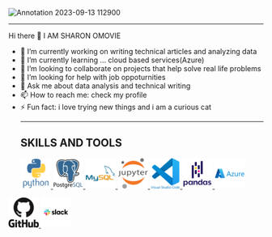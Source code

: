 
![Annotation 2023-09-13 112900](https://github.com/sharontega/sharontega/assets/60758724/2e1d1a60-d083-4dd0-bc74-e6173cb3a603)

<hr>
Hi there 👋 I AM SHARON OMOVIE

- 🔭 I’m currently working on writing technical articles and analyzing data
- 🌱 I’m currently learning ... cloud based services(Azure)
- 👯 I’m looking to collaborate on projects that help solve real life problems
- 🤔 I’m looking for help with job oppoturnities
- 💬 Ask me about data analysis and technical writing
- 📫 How to reach me: check my profile
- ⚡ Fun fact: i love trying new things and i am a curious cat
  <hr>
  <h2>SKILLS AND TOOLS</h2>
  <a href="https://www.python.org/" rel="nofollow"> <img src="https://github.com/devicons/devicon/raw/master/icons/python/python-original-wordmark.svg" title="Python" alt="Python" width="60" height="60" style="max-width: 100%;"> </a>
  <a href="https://www.postgresql.org/" rel="nofollow"> <img src="https://github.com/devicons/devicon/raw/master/icons/postgresql/postgresql-original-wordmark.svg" title="PostgreSQL" alt="PostgreSQL" width="60" height="60" style="max-width: 100%;"> </a>
  <a href="https://www.mysql.com/" rel="nofollow"> <img src="https://github.com/devicons/devicon/raw/master/icons/mysql/mysql-original-wordmark.svg" title="MySQL" alt="MySQL" width="60" height="60" style="max-width: 100%;"> </a>
  <a href="https://jupyter.org/" rel="nofollow"> <img src="https://github.com/devicons/devicon/raw/master/icons/jupyter/jupyter-original-wordmark.svg" title="Jupyter" alt="Jupyter" width="60" height="60" style="max-width: 100%;"> </a>
  <a href="https://code.visualstudio.com/" rel="nofollow"> <img src="https://github.com/devicons/devicon/raw/master/icons/vscode/vscode-original-wordmark.svg" title="vscode" alt="vscode" width="60" height="60" style="max-width: 100%;"> </a>
  <a href="https://pandas.pydata.org/" rel="nofollow"> <img src="https://github.com/devicons/devicon/raw/master/icons/pandas/pandas-original-wordmark.svg" title="Pandas" alt="Pandas" width="60" height="60" style="max-width: 100%;"> </a>
  <a href="https://azure.microsoft.com/en-us/" rel="nofollow"> <img src="https://github.com/devicons/devicon/raw/master/icons/azure/azure-original-wordmark.svg" title="Azure" alt="Azure" width="60" height="60" style="max-width: 100%;"> </a>
 <a href="https://github.com/"> <img src="https://github.com/devicons/devicon/raw/master/icons/github/github-original-wordmark.svg" title="Github" alt="Github" width="60" height="60" style="max-width: 100%;"> </a>
  <a href="https://slack.com/" rel="nofollow"> <img src="https://github.com/devicons/devicon/raw/master/icons/slack/slack-original-wordmark.svg" title="Slack" alt="Slack" width="60" height="60" style="max-width: 100%;"> </a>
